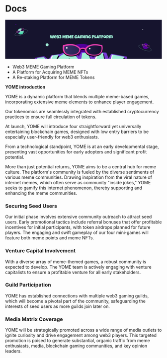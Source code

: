 # Docs

![推特背景.png](./images/cover.png)

- Web3 MEME Gaming Platform
- A Platform for Acquiring MEME NFTs
- A Re-staking Platform for MEME Tokens

**YOME introduction**

YOME is a dynamic platform that blends multiple meme-based games, incorporating extensive meme elements to enhance player engagement.

Our tokenomics are seamlessly integrated with established cryptocurrency practices to ensure full circulation of tokens.

At launch, YOME will introduce four straightforward yet universally entertaining blockchain games, designed with low entry barriers to be especially user-friendly for web3 enthusiasts.

From a technological standpoint, YOME is at an early developmental stage, presenting vast opportunities for early adopters and significant profit potential.

More than just potential returns, YOME aims to be a central hub for meme culture. The platform's community is fueled by the diverse sentiments of various meme communities. Drawing inspiration from the viral nature of internet memes, which often serve as community "inside jokes," YOME seeks to gamify this internet phenomenon, thereby supporting and enhancing the meme communities.

### Securing Seed Users

Our initial phase involves extensive community outreach to attract seed users. Early promotional tactics include referral bonuses that offer profitable incentives for initial participants, with token airdrops planned for future players. The engaging and swift gameplay of our four mini-games will feature both meme points and meme NFTs.

### Venture Capital Involvement

With a diverse array of meme-themed games, a robust community is expected to develop. The YOME team is actively engaging with venture capitalists to ensure a profitable venture for all early stakeholders.

### Guild Participation

YOME has established connections with multiple web3 gaming guilds, which will become a pivotal part of the community, safeguarding the interests of seed users as more guilds join later on.

### Media Matrix Coverage

YOME will be strategically promoted across a wide range of media outlets to ignite curiosity and drive engagement among web3 players. This targeted promotion is poised to generate substantial, organic traffic from meme enthusiasts, media, blockchain gaming communities, and key opinion leaders.